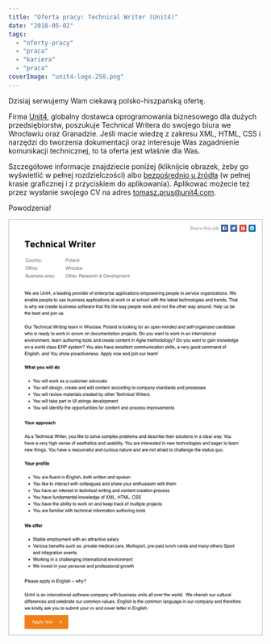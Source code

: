 ```yaml
---
title: "Oferta pracy: Technical Writer (Unit4)"
date: "2018-05-02"
tags:
  - "oferty-pracy"
  - "praca"
  - "kariera"
  - "praca"
coverImage: "unit4-logo-250.png"
---
```


Dzisiaj serwujemy Wam ciekawą polsko-hiszpańską ofertę.

Firma [Unit4](http://www.unit4.com/), globalny dostawca oprogramowania
biznesowego dla dużych przedsiębiorstw, poszukuje Technical Writera do swojego
biura we Wrocławiu oraz Granadzie. Jeśli macie wiedzę z zakresu XML, HTML, CSS i
narzędzi do tworzenia dokumentacji oraz interesuje Was zagadnienie komunikacji
technicznej, to ta oferta jest właśnie dla Was.

Szczegółowe informacje znajdziecie poniżej (kliknijcie obrazek, żeby go
wyświetlić w pełnej rozdzielczości)
albo [bezpośrednio u źródła](https://careers.unit4.com/job/technical-writer-338935.html) (w
pełnej krasie graficznej i z przyciskiem do aplikowania). Aplikować możecie też
przez wysłanie swojego CV na
adres [tomasz.prus@unit4.com](mailto:tomasz.prus@unit4.com).

Powodzenia!

[![](images/unit4-tech-writer-wroclaw-granada.png)](http://techwriter.pl/wp-content/uploads/2018/04/unit4-tech-writer-wroclaw-granada.png)
